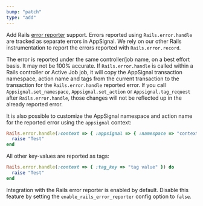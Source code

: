 ```yaml
---
bump: "patch"
type: "add"
---
```


Add Rails [error reporter](https://guides.rubyonrails.org/error_reporting.html) support. Errors reported using `Rails.error.handle` are tracked as separate errors in AppSignal. We rely on our other Rails instrumentation to report the errors reported with `Rails.error.record`.

The error is reported under the same controller/job name, on a best effort basis. It may not be 100% accurate. If `Rails.error.handle` is called within a Rails controller or Active Job job, it will copy the AppSignal transaction namespace, action name and tags from the current transaction to the transaction for the `Rails.error.handle` reported error. If you call `Appsignal.set_namespace`, `Appsignal.set_action` or `Appsignal.tag_request` after `Rails.error.handle`, those changes will not be reflected up in the already reported error.

It is also possible to customize the AppSignal namespace and action name for the reported error using the `appsignal` context:

```ruby
Rails.error.handle(:context => { :appsignal => { :namespace => "context", :action => "ContextAction" } }) do
  raise "Test"
end
```

All other key-values are reported as tags:

```ruby
Rails.error.handle(:context => { :tag_key => "tag value" }) do
  raise "Test"
end
```

Integration with the Rails error reporter is enabled by default. Disable this feature by setting the `enable_rails_error_reporter` config option to `false`.
